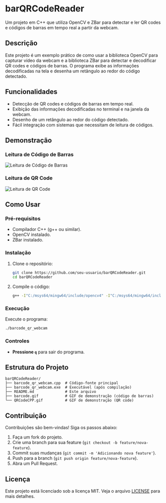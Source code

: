 # barQRCodeReader

Um projeto em C++ que utiliza OpenCV e ZBar para detectar e ler QR codes e códigos de barras em tempo real a partir da webcam.

## Descrição

Este projeto é um exemplo prático de como usar a biblioteca OpenCV para capturar vídeo da webcam e a biblioteca ZBar para detectar e decodificar QR codes e códigos de barras. O programa exibe as informações decodificadas na tela e desenha um retângulo ao redor do código detectado.

## Funcionalidades

- Detecção de QR codes e códigos de barras em tempo real.
- Exibição das informações decodificadas no terminal e na janela da webcam.
- Desenho de um retângulo ao redor do código detectado.
- Fácil integração com sistemas que necessitam de leitura de códigos.

## Demonstração

### Leitura de Código de Barras

![Leitura de Código de Barras](barcode.gif)

### Leitura de QR Code

![Leitura de QR Code](QRCodeCPP.gif)

## Como Usar

### Pré-requisitos

- Compilador C++ (g++ ou similar).
- OpenCV instalado.
- ZBar instalado.

### Instalação

1. Clone o repositório:
   ```bash
   git clone https://github.com/seu-usuario/barQRCodeReader.git
   cd barQRCodeReader
   ```

2. Compile o código:
   ```bash
   g++ -I"C:/msys64/mingw64/include/opencv4" -I"C:/msys64/mingw64/include/zbar" -o barcode_qr_webcam barcode_qr_webcam.cpp -L"C:/msys64/mingw64/lib" -lopencv_core -lopencv_imgproc -lopencv_highgui -lopencv_videoio -lzbar
   ```

### Execução

Execute o programa:
```bash
./barcode_qr_webcam
```

### Controles

- **Pressione `q`** para sair do programa.

## Estrutura do Projeto

```
barQRCodeReader/
├── barcode_qr_webcam.cpp  # Código-fonte principal
├── barcode_qr_webcam.exe  # Executável (após compilação)
├── README.md              # Este arquivo
├── barcode.gif            # GIF de demonstração (código de barras)
└── QRCodeCPP.gif          # GIF de demonstração (QR code)
```

## Contribuição

Contribuições são bem-vindas! Siga os passos abaixo:

1. Faça um fork do projeto.
2. Crie uma branch para sua feature (`git checkout -b feature/nova-feature`).
3. Commit suas mudanças (`git commit -m 'Adicionando nova feature'`).
4. Push para a branch (`git push origin feature/nova-feature`).
5. Abra um Pull Request.

## Licença

Este projeto está licenciado sob a licença MIT. Veja o arquivo [LICENSE](LICENSE) para mais detalhes.